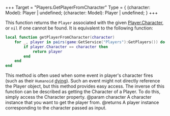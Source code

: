 +++
Target = "Players.GetPlayerFromCharacter"
Type = { (character: Model): Player | undefined; (character: Model): Player | undefined; }
+++

This function returns the `Player` associated with the given [Player.Character](https://developer.roblox.com/api-reference/property/Player/Character), or `nil` if one cannot be found. It is equivalent to the following function:```lualocal function getPlayerFromCharacter(character)	for _, player in pairs(game:GetService("Players"):GetPlayers()) do		if player.Character == character then			return player		end	endend```This method is often used when some event in player's character fires (such as their `Humanoid` [dying](https://developer.roblox.com/api-reference/event/Humanoid/Died)). Such an event might not directly reference the Player object, but this method provides easy access. The inverse of this function can be described as getting the Character of a Player. To do this, simply access the Character property.@param character A character instance that you want to get the player from.@returns A player instance corresponding to the character passed as input.